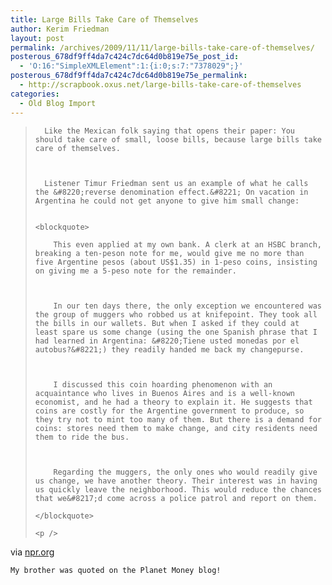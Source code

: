 ```yaml
---
title: Large Bills Take Care of Themselves
author: Kerim Friedman
layout: post
permalink: /archives/2009/11/11/large-bills-take-care-of-themselves/
posterous_678df9ff4da7c424c7dc64d0b819e75e_post_id:
  - 'O:16:"SimpleXMLElement":1:{i:0;s:7:"7378029";}'
posterous_678df9ff4da7c424c7dc64d0b819e75e_permalink:
  - http://scrapbook.oxus.net/large-bills-take-care-of-themselves
categories:
  - Old Blog Import
---
```

<div class="posterous_bookmarklet_entry">
  <blockquote class="posterous_long_quote">
    
      Like the Mexican folk saying that opens their paper: You should take care of small, loose bills, because large bills take care of themselves.
    
    
    
      Listener Timur Friedman sent us an example of what he calls the &#8220;reverse denomination effect.&#8221; On vacation in Argentina he could not get anyone to give him small change:
    
    
    <blockquote>
      
        This even applied at my own bank. A clerk at an HSBC branch, breaking a ten-peson note for me, would give me no more than five Argentine pesos (about US$1.35) in 1-peso coins, insisting on giving me a 5-peso note for the remainder.
      
      
      
        In our ten days there, the only exception we encountered was the group of muggers who robbed us at knifepoint. They took all the bills in our wallets. But when I asked if they could at least spare us some change (using the one Spanish phrase that I had learned in Argentina: &#8220;Tiene usted monedas por el autobus?&#8221;) they readily handed me back my changepurse.
      
      
      
        I discussed this coin hoarding phenomenon with an acquaintance who lives in Buenos Aires and is a well-known economist, and he had a theory to explain it. He suggests that coins are costly for the Argentine government to produce, so they try not to mint too many of them. But there is a demand for coins: stores need them to make change, and city residents need them to ride the bus.
      
      
      
        Regarding the muggers, the only ones who would readily give us change, we have another theory. Their interest was in having us quickly leave the neighborhood. This would reduce the chances that we&#8217;d come across a police patrol and report on them.
      
    </blockquote>
    
    <p />
  </blockquote>
  
  <div class="posterous_quote_citation">
    via <a href="http://www.npr.org/blogs/money/2009/05/large_bills_take_care_of_thems.html?ft=1&f=93559255" onclick="_gaq.push(['_trackEvent', 'outbound-article', 'http://www.npr.org/blogs/money/2009/05/large_bills_take_care_of_thems.html?ft=1&f=93559255', 'npr.org']);" >npr.org</a>
  
  
  
    My brother was quoted on the Planet Money blog!
  


